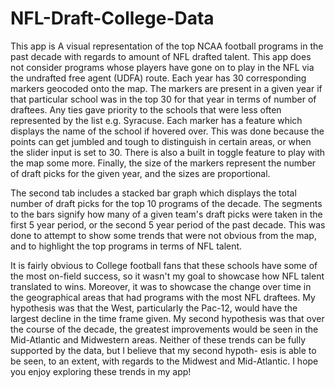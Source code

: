 # NFL-Draft-College-Data

  This app is A visual representation of the top NCAA football programs in the past decade with regards to amount of NFL drafted 
talent. This app does not consider programs whose players have gone on to play in the NFL via the undrafted free agent (UDFA) route.
Each year has 30 corresponding markers geocoded onto the map.  The markers are present in a given year if that particular school was
in the top 30 for that year in terms of number of draftees.  Any ties gave priority to the schools that were less often represented
by the list e.g. Syracuse.  Each marker has a feature which displays the name of the school if hovered over.  This was done because
the points can get jumbled and tough to distinguish in certain areas, or when the slider input is set to 30.  There is also a built
in toggle feature to play with the map some more.  Finally, the size of the markers represent the number of draft picks for the 
given year, and the sizes are proportional. 

  The second tab includes a stacked bar graph which displays the total number of draft picks for the top 10 programs of the decade.
The segments to the bars signify how many of a given team's draft picks were taken in the first 5 year period, or the second 5 year
period of the past decade.  This was done to attempt to show some trends that were not obvious from the map, and to highlight the 
top programs in terms of NFL talent.  

  It is fairly obvious to College football fans that these schools have some of the most on-field success, so it wasn't my goal to
showcase how NFL talent translated to wins.  Moreover, it was to showcase the change over time in the geographical areas that had
programs with the most NFL draftees.  My hypothesis was that the West, particularly the Pac-12, would have the largest decline in
the time frame given.  My second hypothesis was that over the course of the decade, the greatest improvements would be seen in the
Mid-Atlantic and Midwestern areas.  Neither of these trends can be fully supported by the data, but I believe that my second hypoth-
esis is able to be seen, to an extent, with regards to the Midwest and Mid-Atlantic.  I hope you enjoy exploring these trends in my
app!
